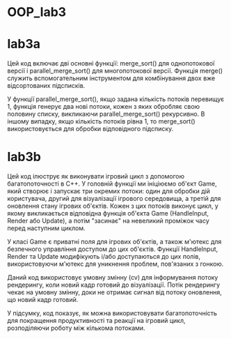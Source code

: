 # OOP_lab3

# lab3a
Цей код включає дві основні функції: merge_sort() для однопотокової версії і parallel_merge_sort() для многопотокової версії. Функція merge() служить вспомогательним інструментом для комбінування двох вже відсортованих підсписків.

У функції parallel_merge_sort(), якщо задана кількість потоків перевищує 1, функція генерує два нові потоки, кожен з яких обробляє свою половину списку, викликаючи parallel_merge_sort() рекурсивно. В іншому випадку, якщо кількість потоків рівна 1, то merge_sort() використовується для обробки відповідного підсписку.

# lab3b
Цей код ілюструє як виконувати ігровий цикл з допомогою багатопоточності в C++. У головній функції ми ініціюємо об'єкт Game, який створює і запускає три окремих потоки: один для обробки дій користувача, другий для візуалізації ігрового середовища, а третій для оновлення стану ігрових об'єктів. Кожен з цих потоків виконує цикл, у якому викликається відповідна функція об'єкта Game (HandleInput, Render або Update), а потім "засинає" на невеликий проміжок часу перед наступним циклом.

У класі Game є приватні поля для ігрових об'єктів, а також м'ютекс для безпечного управління доступом до цих об'єктів. Функції HandleInput, Render та Update модифікують і/або доступаються до цих полів, використовуючи м'ютекс для уникнення проблем, пов'язаних з гонкою.

Даний код використовує умовну змінну (cv) для інформування потоку рендерингу, коли новий кадр готовий до візуалізації. Потік рендерингу чекає на умовну змінну, доки не отримає сигнал від потоку оновлення, що новий кадр готовий.

У підсумку, код показує, як можна використовувати багатопоточність для покращення продуктивності та реакції на ігровий цикл, розподіляючи роботу між кількома потоками.